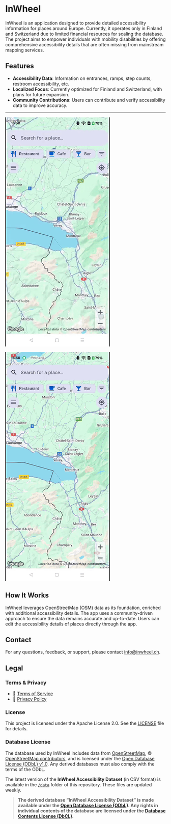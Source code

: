 # InWheel

InWheel is an application designed to provide detailed accessibility information for places around Europe. Currently, it operates only in Finland and Switzerland due to limited financial resources for scaling the database. The project aims to empower individuals with mobility disabilities by offering comprehensive accessibility details that are often missing from mainstream mapping services.

## Features

- **Accessibility Data**: Information on entrances, ramps, step counts, restroom accessibility, etc.
- **Localized Focus**: Currently optimized for Finland and Switzerland, with plans for future expansion.
- **Community Contributions**: Users can contribute and verify accessibility data to improve accuracy.

---

![InWheel Android demo 1](./media/demo1.gif)

![InWheel Android demo 2](./media/demo2.gif)

## How It Works

InWheel leverages OpenStreetMap (OSM) data as its foundation, enriched with additional accessibility details. The app uses a community-driven approach to ensure the data remains accurate and up-to-date. Users can edit the accessibility details of places directly through the app.

## Contact

For any questions, feedback, or support, please contact [info@inwheel.ch](mailto:info@inwheel.ch).

## Legal

### Terms & Privacy

- 📜 [Terms of Service](./TERMS.md)
- 🔐 [Privacy Policy](./PRIVACY.md)

### License

This project is licensed under the Apache License 2.0. See the [LICENSE](LICENSE) file for details.

### Database License

The database used by InWheel includes data from [OpenStreetMap](https://www.openstreetmap.org), © [OpenStreetMap contributors](https://www.openstreetmap.org/copyright), and is licensed under the [Open Database License (ODbL) v1.0](https://opendatacommons.org/licenses/odbl/1.0/). Any derived databases must also comply with the terms of the ODbL.

The latest version of the **InWheel Accessibility Dataset** (in CSV format) is available in the [`/data`](./data/) folder of this repository. These files are updated weekly.

> **The derived database “InWheel Accessibility Dataset” is made available under the [Open Database License (ODbL)](https://opendatacommons.org/licenses/odbl/1.0/). Any rights in individual contents of the database are licensed under the [Database Contents License (DbCL)](https://opendatacommons.org/licenses/dbcl/1.0/).**
